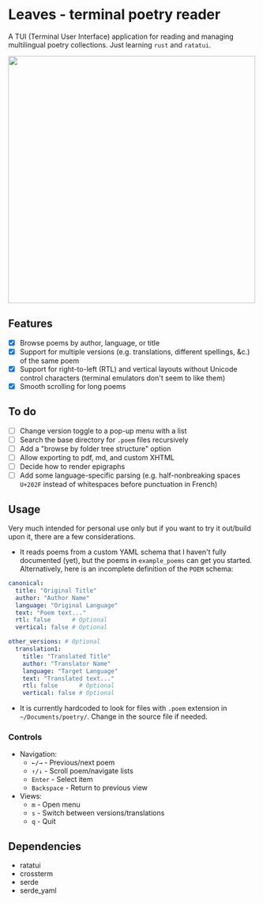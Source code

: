 # Leaves - terminal poetry reader

A TUI (Terminal User Interface) application for reading and managing multilingual poetry collections. Just learning `rust` and `ratatui`.

<img src="./demos/demo.mp4" height="500" />

## Features

- [x] Browse poems by author, language, or title
- [x] Support for multiple versions (e.g. translations, different spellings, &c.) of the same poem
- [x] Support for right-to-left (RTL) and vertical layouts without Unicode control characters (terminal emulators don't seem to like them)
- [x] Smooth scrolling for long poems

## To do

- [ ] Change version toggle to a pop-up menu with a list
- [ ] Search the base directory for `.poem` files recursively 
- [ ] Add a "browse by folder tree structure" option 
- [ ] Allow exporting to pdf, md, and custom XHTML
- [ ] Decide how to render epigraphs
- [ ] Add some language-specific parsing (e.g. half-nonbreaking spaces `U+202F` instead of whitespaces before punctuation in French)

## Usage

Very much intended for personal use only but if you want to try it out/build upon it, there are a few considerations.

- It reads poems from a custom YAML schema that I haven't fully documented (yet), but the poems in `example_poems` can get you started. Alternatively, here is an incomplete definition of the `POEM` schema:

```yaml
canonical:
  title: "Original Title"
  author: "Author Name"
  language: "Original Language"
  text: "Poem text..."
  rtl: false      # Optional
  vertical: false # Optional

other_versions: # Optional
  translation1:
    title: "Translated Title"
    author: "Translator Name"
    language: "Target Language"
    text: "Translated text..."
    rtl: false      # Optional
    vertical: false # Optional
```

- It is currently hardcoded to look for files  with `.poem` extension in `~/Documents/poetry/`. Change in the source file if needed. 

### Controls

- Navigation:
  - `←/→` - Previous/next poem
  - `↑/↓` - Scroll poem/navigate lists
  - `Enter` - Select item
  - `Backspace` - Return to previous view
- Views:
  - `m` - Open menu
  - `s` - Switch between versions/translations
  - `q` - Quit

## Dependencies

- ratatui
- crossterm
- serde
- serde_yaml
